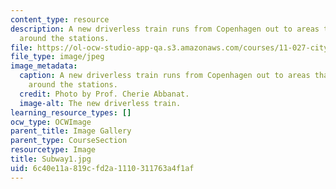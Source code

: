 ```yaml
---
content_type: resource
description: A new driverless train runs from Copenhagen out to areas that will develop
  around the stations.
file: https://ol-ocw-studio-app-qa.s3.amazonaws.com/courses/11-027-city-to-city-comparing-researching-and-writing-about-cities-spring-2006/6c40e11a819cfd2a1110311763a4f1af_Subway1.jpg
file_type: image/jpeg
image_metadata:
  caption: A new driverless train runs from Copenhagen out to areas that will develop
    around the stations.
  credit: Photo by Prof. Cherie Abbanat.
  image-alt: The new driverless train.
learning_resource_types: []
ocw_type: OCWImage
parent_title: Image Gallery
parent_type: CourseSection
resourcetype: Image
title: Subway1.jpg
uid: 6c40e11a-819c-fd2a-1110-311763a4f1af
---
```

